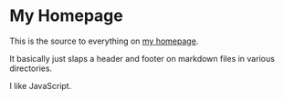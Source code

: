 My Homepage
===========

This is the source to everything on
[my homepage](https://woozle.org/neale/).

It basically just slaps a header and footer on
markdown files in various directories.

I like JavaScript.
